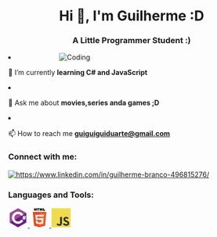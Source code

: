 <h1 align="center">Hi 👋, I'm Guilherme :D</h1>
<h3 align="center">A Little Programmer Student :)</h3>
<img align="right" alt="Coding" width="400" src="https://steamuserimages-a.akamaihd.net/ugc/939460630593468448/7B040C227BF147ED629738EA3974331CE5971FD5/?imw=5000&imh=5000&ima=fit&impolicy=Letterbox&imcolor=%23000000&letterbox=false"

- 🌱 I’m currently **learning C# and JavaScript**

- 💬 Ask me about **movies,series anda games ;D**

- 📫 How to reach me **guiguiguiduarte@gmail.com**

<h3 align="left">Connect with me:</h3>
<p align="left">
<a href="https://linkedin.com/in/https://www.linkedin.com/in/guilherme-branco-496815276/" target="blank"><img align="center" src="https://raw.githubusercontent.com/rahuldkjain/github-profile-readme-generator/master/src/images/icons/Social/linked-in-alt.svg" alt="https://www.linkedin.com/in/guilherme-branco-496815276/" height="30" width="40" /></a>
</p>

<h3 align="left">Languages and Tools:</h3>
<p align="left"> <a href="https://www.w3schools.com/cs/" target="_blank" rel="noreferrer"> <img src="https://raw.githubusercontent.com/devicons/devicon/master/icons/csharp/csharp-original.svg" alt="csharp" width="40" height="40"/> </a> <a href="https://www.w3.org/html/" target="_blank" rel="noreferrer"> <img src="https://raw.githubusercontent.com/devicons/devicon/master/icons/html5/html5-original-wordmark.svg" alt="html5" width="40" height="40"/> </a> <a href="https://developer.mozilla.org/en-US/docs/Web/JavaScript" target="_blank" rel="noreferrer"> <img src="https://raw.githubusercontent.com/devicons/devicon/master/icons/javascript/javascript-original.svg" alt="javascript" width="40" height="40"/> </a> </p>
